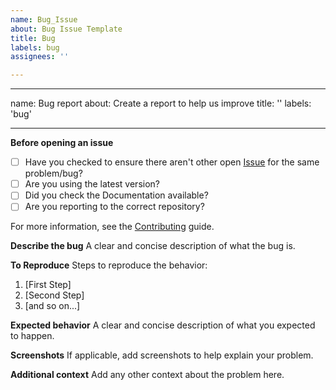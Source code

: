 ```yaml
---
name: Bug_Issue
about: Bug Issue Template
title: Bug
labels: bug
assignees: ''

---
```


---
name: Bug report
about: Create a report to help us improve
title: ''
labels: 'bug'

---

**Before opening an issue**

* [ ] Have you checked to ensure there aren't other open [Issue](../../../issues) for the same problem/bug?
* [ ] Are you using the latest version?
* [ ] Did you check the Documentation available?
* [ ] Are you reporting to the correct repository?

For more information, see the [Contributing](https://github.com/Isaaker/Ghost_Simulator_ES/wiki/How_to_colaborate_with_code) guide.

**Describe the bug**
A clear and concise description of what the bug is.

**To Reproduce**
Steps to reproduce the behavior:
1. [First Step]
2. [Second Step]
3. [and so on...]

**Expected behavior**
A clear and concise description of what you expected to happen.

**Screenshots**
If applicable, add screenshots to help explain your problem.

**Additional context**
Add any other context about the problem here.
